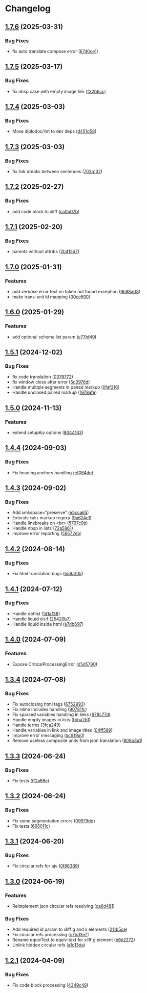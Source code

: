 # Changelog

## [1.7.6](https://github.com/diplodoc-platform/translation/compare/v1.7.5...v1.7.6) (2025-03-31)


### Bug Fixes

* fix auto translate compose error ([67d0ce1](https://github.com/diplodoc-platform/translation/commit/67d0ce13d96ab24907db7679899d262fe73ad546))

## [1.7.5](https://github.com/diplodoc-platform/translation/compare/v1.7.4...v1.7.5) (2025-03-17)


### Bug Fixes

* fix nbsp case with empty image link ([f32b8cc](https://github.com/diplodoc-platform/translation/commit/f32b8cc3156e0cb68e1d5eff8fb7447379520c84))

## [1.7.4](https://github.com/diplodoc-platform/translation/compare/v1.7.3...v1.7.4) (2025-03-03)


### Bug Fixes

* Move diplodoc/lint to dev deps ([d451d58](https://github.com/diplodoc-platform/translation/commit/d451d58c3b463ee3ed17b6f1d4abf8b8a839bb51))

## [1.7.3](https://github.com/diplodoc-platform/translation/compare/v1.7.2...v1.7.3) (2025-03-03)


### Bug Fixes

* fix link breaks between sentences ([703a132](https://github.com/diplodoc-platform/translation/commit/703a132ded5cf23bc43a285fa8811fa96a7755eb))

## [1.7.2](https://github.com/diplodoc-platform/translation/compare/v1.7.1...v1.7.2) (2025-02-27)


### Bug Fixes

* add code block to xliff ([ca0b07b](https://github.com/diplodoc-platform/translation/commit/ca0b07b3de6bf9553900861204d636c70250f9f9))

## [1.7.1](https://github.com/diplodoc-platform/translation/compare/v1.7.0...v1.7.1) (2025-02-20)


### Bug Fixes

* parents without attribs ([2b415d7](https://github.com/diplodoc-platform/translation/commit/2b415d7050a60ac2e5847f438f29dea0106e455b))

## [1.7.0](https://github.com/diplodoc-platform/translation/compare/v1.6.0...v1.7.0) (2025-01-31)


### Features

* add verbose error text on token not found exception ([9b98a03](https://github.com/diplodoc-platform/translation/commit/9b98a030aae58dba424a69f845cf1326c38cf425))
* make trans-unit id mapping ([00ce500](https://github.com/diplodoc-platform/translation/commit/00ce50064ecfbdb92157c4dcd46fc538c4d9de1d))

## [1.6.0](https://github.com/diplodoc-platform/translation/compare/v1.5.1...v1.6.0) (2025-01-29)


### Features

* add optional schema list param ([e77bf49](https://github.com/diplodoc-platform/translation/commit/e77bf4920280f4ab82534d3c1501587c5503aaa3))

## [1.5.1](https://github.com/diplodoc-platform/translation/compare/v1.5.0...v1.5.1) (2024-12-02)


### Bug Fixes

* fix code translation ([0378772](https://github.com/diplodoc-platform/translation/commit/0378772b1a41cd35c06395e9d48e9244198d07fb))
* fix window close after error ([5c3978d](https://github.com/diplodoc-platform/translation/commit/5c3978db2134641460c8d97cd91927aeae399c07))
* Handle multiple segments in paired markup ([0faf216](https://github.com/diplodoc-platform/translation/commit/0faf2164e3a95f51276c5e8412aaa3b40cfe9d84))
* Handle unclosed paired markup ([1979afe](https://github.com/diplodoc-platform/translation/commit/1979afeaec10549e501a65ceef94e0a653ea4591))

## [1.5.0](https://github.com/diplodoc-platform/translation/compare/v1.4.4...v1.5.0) (2024-11-13)


### Features

* extend setupAjv options ([8044163](https://github.com/diplodoc-platform/translation/commit/8044163c8ff9d541cf7d0388d5b96c692d231969))

## [1.4.4](https://github.com/diplodoc-platform/translation/compare/v1.4.3...v1.4.4) (2024-09-03)


### Bug Fixes

* Fix heading anchors handling ([ef064de](https://github.com/diplodoc-platform/translation/commit/ef064de97a703cbda9542a6175cd3921690b6610))

## [1.4.3](https://github.com/diplodoc-platform/translation/compare/v1.4.2...v1.4.3) (2024-09-02)


### Bug Fixes

* Add xml:space="preserve" ([e5cca65](https://github.com/diplodoc-platform/translation/commit/e5cca6526a6a81fde26d9b2c857a4a8534d2c5af))
* Extends `tabs` markup regexp ([9a624c1](https://github.com/diplodoc-platform/translation/commit/9a624c164e276111a132c7f5efc9dcb924613b08))
* Handle linebreaks on &lt;br&gt; ([5797c0b](https://github.com/diplodoc-platform/translation/commit/5797c0b99117d08b91e654ef533eeedaf0601e01))
* Handle nbsp in lists ([72a5861](https://github.com/diplodoc-platform/translation/commit/72a58619aecbf9be5df605f8cc806358b85cb155))
* Improve error reporting ([56572eb](https://github.com/diplodoc-platform/translation/commit/56572eb05a8baf0b03320d990ce59d521764c472))

## [1.4.2](https://github.com/diplodoc-platform/translation/compare/v1.4.1...v1.4.2) (2024-08-14)


### Bug Fixes

* Fix html translation bugs ([b59a105](https://github.com/diplodoc-platform/translation/commit/b59a1057fab70dd96830fb0e2b19bd7c74c17e95))

## [1.4.1](https://github.com/diplodoc-platform/translation/compare/v1.4.0...v1.4.1) (2024-07-12)


### Bug Fixes

* Handle deflist ([1d1af38](https://github.com/diplodoc-platform/translation/commit/1d1af38b316493528eaa409d6cb3e4cdb0017ebb))
* Handle liquid elsif ([25420b7](https://github.com/diplodoc-platform/translation/commit/25420b7d34f5f6a3815886c1c89c68f2d6ba24c1))
* Handle liquid inside html ([a7db697](https://github.com/diplodoc-platform/translation/commit/a7db69739bd3b41f1a0abedf536023220a2425fa))

## [1.4.0](https://github.com/diplodoc-platform/translation/compare/v1.3.4...v1.4.0) (2024-07-09)


### Features

* Expose CriticalProcessingError ([d5d5780](https://github.com/diplodoc-platform/translation/commit/d5d5780d02c919f91c548e222d07ce0d9d8d154a))

## [1.3.4](https://github.com/diplodoc-platform/translation/compare/v1.3.3...v1.3.4) (2024-07-08)


### Bug Fixes

* Fix autoclosing html tags ([6752993](https://github.com/diplodoc-platform/translation/commit/67529930603985e465767040bc7e3196f253f2d3))
* Fix inline includes handling ([90781fc](https://github.com/diplodoc-platform/translation/commit/90781fc59be6311ec4570242200c45c5e94f3b30))
* Fix sparsed variables handling in links ([978c77d](https://github.com/diplodoc-platform/translation/commit/978c77dd8b511517a39621a657016c55a4bb4dbc))
* Handle empty images in lists ([fbba2b1](https://github.com/diplodoc-platform/translation/commit/fbba2b166b881a5a3f096467edcf52d218b03d8d))
* Handle terms ([3fca249](https://github.com/diplodoc-platform/translation/commit/3fca249f2dcae1f6abb82d00c396f444261ea01a))
* Handle variables in link and image titles ([04ff589](https://github.com/diplodoc-platform/translation/commit/04ff5894551f36c1830f2883475ab76669489556))
* Improve error messaging ([bc919a0](https://github.com/diplodoc-platform/translation/commit/bc919a0fae67245fcb0d0e3c90ffd9c53e9f3dbf))
* Remove useless composite units from json translation ([806b3a1](https://github.com/diplodoc-platform/translation/commit/806b3a1c51608568311b878c87548e2fc440a7d7))

## [1.3.3](https://github.com/diplodoc-platform/translation/compare/v1.3.2...v1.3.3) (2024-06-24)


### Bug Fixes

* Fix tests ([ff2a66e](https://github.com/diplodoc-platform/translation/commit/ff2a66eafeb0e71cdc8861aacab4befd8ada9faa))

## [1.3.2](https://github.com/diplodoc-platform/translation/compare/v1.3.1...v1.3.2) (2024-06-24)


### Bug Fixes

* Fix some segmentation errors ([09979dd](https://github.com/diplodoc-platform/translation/commit/09979dd237e3a7e3c7d9eb6d2db032ba73c53241))
* Fix tests ([696011c](https://github.com/diplodoc-platform/translation/commit/696011cd96b82975f54d958e6d2370746303e36e))

## [1.3.1](https://github.com/diplodoc-platform/translation/compare/v1.3.0...v1.3.1) (2024-06-20)


### Bug Fixes

* Fix circular refs for ajv ([0f86389](https://github.com/diplodoc-platform/translation/commit/0f86389efa7627513f234e377594c0268290e6c4))

## [1.3.0](https://github.com/diplodoc-platform/translation/compare/v1.2.1...v1.3.0) (2024-06-19)


### Features

* Reimplement json circular refs resolving ([ca6d481](https://github.com/diplodoc-platform/translation/commit/ca6d481345cf8e06e96f3580cace80f0e4528cc1))


### Bug Fixes

* Add required id param to xliff g and x elements ([211b5ce](https://github.com/diplodoc-platform/translation/commit/211b5ce7b8f7439b30d7c847e3370c5f6c32c9b1))
* Fix circular refs processing ([c7bd3e7](https://github.com/diplodoc-platform/translation/commit/c7bd3e7631946632a45ae78d023268435143a25e))
* Rename equivText to equiv-text for xliff g element ([e9d2272](https://github.com/diplodoc-platform/translation/commit/e9d227266a6a82415102fd2a4f70d7f8323c952f))
* Unlink hidden circular refs ([a1c13da](https://github.com/diplodoc-platform/translation/commit/a1c13da42044bea8669b37dd1649d89dd7fe14ce))

## [1.2.1](https://github.com/diplodoc-platform/translation/compare/v1.2.0...v1.2.1) (2024-04-09)


### Bug Fixes

* Fix code block processing ([4349c49](https://github.com/diplodoc-platform/translation/commit/4349c49849626db7dd64ecaa963f82b0e824676d))

